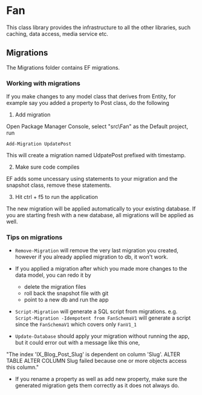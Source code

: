 ﻿# Fan

This class library provides the infrastructure to all the other libraries, such caching, data access, media service etc.

## Migrations

The Migrations folder contains EF migrations.  

### Working with migrations

If you make changes to any model class that derives from Entity, for example say you added a property to Post class, do the following

1. Add migration

Open Package Manager Console, select "src\Fan" as the Default project, run

`Add-Migration UpdatePost`

This will create a migration named UdpatePost prefixed with timestamp.

2. Make sure code compiles

EF adds some uncessary using statements to your migration and the snapshot class, remove these statements.

3. Hit ctrl + f5 to run the application

The new migration will be applied automatically to your existing database. 
If you are starting fresh with a new database, all migrations will be applied as well.

### Tips on migrations

- `Remove-Migration` will remove the very last migration you created, however if you already applied migration to db, it won't work.

- If you applied a migration after which you made more changes to the data model, you can redo it by
  - delete the migration files
  - roll back the snapshot file with git
  - point to a new db and run the app

- `Script-Migration` will generate a SQL script from migrations.
e.g. `Script-Migration -Idempotent from FanSchemaV1` will generate a script since the `FanSchemaV1` which covers only `FanV1_1`

- `Update-Database` should apply your migration without running the app, but it could error out with a message like this one,

"The index 'IX_Blog_Post_Slug' is dependent on column 'Slug'.
ALTER TABLE ALTER COLUMN Slug failed because one or more objects access this column."

- If you rename a property as well as add new property, make sure the generated migration gets them correctly as it does not always do.